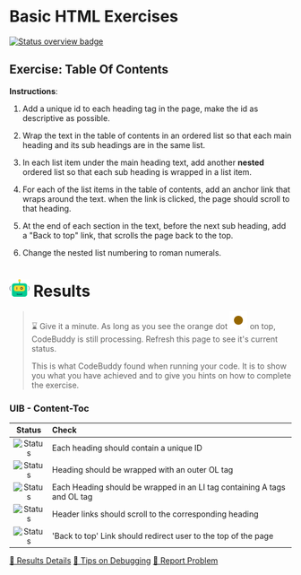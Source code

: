 # Basic HTML Exercises
[![Status overview badge](../../blob/badges/.github/badges/autograding/badge.svg)](#-results)


## Exercise: Table Of Contents

**Instructions**:

1. Add a unique id to each heading tag in the page, make the id as descriptive as possible.

2. Wrap the text in the table of contents in an ordered list so that each main heading and its sub headings are in the same list.

3. In each list item under the main heading text, add another **nested** ordered list so that each sub heading is wrapped in a list item.

4. For each of the list items in the table of contents, add an anchor link that wraps around the text. when the link is clicked, the page should scroll to that heading.

5. At the end of each section in the text, before the next sub heading, add a "Back to top" link, that scrolls the page back to the top.

6. Change the nested list numbering to roman numerals.

[//]: # (autograding info start)
# <img src="https://github.com/DCI-EdTech/autograding-setup/raw/main/assets/bot-large.svg" alt="" data-canonical-src="https://github.com/DCI-EdTech/autograding-setup/raw/main/assets/bot-large.svg" height="31" /> Results
> ⌛ Give it a minute. As long as you see the orange dot ![processing](https://raw.githubusercontent.com/DCI-EdTech/autograding-setup/main/assets/processing.svg) on top, CodeBuddy is still processing. Refresh this page to see it's current status.
>
> This is what CodeBuddy found when running your code. It is to show you what you have achieved and to give you hints on how to complete the exercise.


### UIB - Content-Toc

|                 Status                  | Check                                                                                    |
| :-------------------------------------: | :--------------------------------------------------------------------------------------- |
| ![Status](../../blob/badges/.github/badges/autograding/status0.svg) | Each heading should contain a unique ID |
| ![Status](../../blob/badges/.github/badges/autograding/status1.svg) | Heading should be wrapped with an outer OL tag |
| ![Status](../../blob/badges/.github/badges/autograding/status2.svg) | Each Heading should be wrapped in an LI tag containing A tags and OL tag |
| ![Status](../../blob/badges/.github/badges/autograding/status3.svg) | Header links should scroll to the corresponding heading |
| ![Status](../../blob/badges/.github/badges/autograding/status4.svg) | 'Back to top' Link should redirect user to the top of the page |



[🔬 Results Details](../../actions)
[🐞 Tips on Debugging](https://github.com/DCI-EdTech/autograding-setup/wiki/How-to-work-with-CodeBuddy)
[📢 Report Problem](https://docs.google.com/forms/d/e/1FAIpQLSfS8wPh6bCMTLF2wmjiE5_UhPiOEnubEwwPLN_M8zTCjx5qbg/viewform?usp=pp_url&entry.652569746=UIB-content-ToC)


[//]: # (autograding info end)